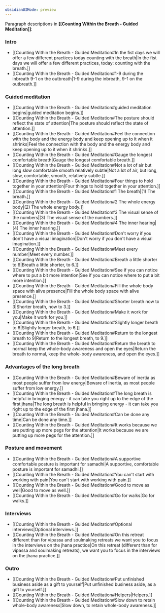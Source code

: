 ```yaml
---
obsidianUIMode: preview
---
```

Paragraph descriptions in **[[Counting Within the Breath - Guided Meditation]]**:
### Intro
- [[Counting Within the Breath - Guided Meditation#In the fist days we will offer a few different practices today counting with the breath|In the fist days we will offer a few different practices, today: counting with the breath.]]
- [[Counting Within the Breath - Guided Meditation#1-9 during the inbreath 9-1 on the outbreath|1-9 during the inbreath, 9-1 on the outbreath.]]
### Guided meditation
- [[Counting Within the Breath - Guided Meditation#guided meditation begins|guided meditation begins.]]
- [[Counting Within the Breath - Guided Meditation#The posture should reflect the state of attention|The posture should reflect the state of attention.]]
- [[Counting Within the Breath - Guided Meditation#Feel the connection with the body and the energy body and keep opening up to it when it shrinks|Feel the connection with the body and the energy body and keep opening up to it when it shrinks.]]
- [[Counting Within the Breath - Guided Meditation#Gauge the longest comfortable breath|Gauge the longest comfortable breath.]]
- [[Counting Within the Breath - Guided Meditation#Not a lot of air but long slow comfortable smooth relatively subtle|Not a lot of air, but long, slow, comfortable, smooth, relatively subtle.]]
- [[Counting Within the Breath - Guided Meditation#Four things to hold together in your attention|Four things to hold together in your attention.]]
- [[Counting Within the Breath - Guided Meditation#1 The breath|(1) The breath.]]
- [[Counting Within the Breath - Guided Meditation#2 The whole energy body|(2) The whole energy body.]]
- [[Counting Within the Breath - Guided Meditation#3 The visual sense of the numbers|(3) The visual sense of the numbers.]]
- [[Counting Within the Breath - Guided Meditation#4 The inner hearing|(4) The inner hearing.]]
- [[Counting Within the Breath - Guided Meditation#Don't worry if you don't have a visual imagination|Don't worry if you don't have a visual imagination.]]
- [[Counting Within the Breath - Guided Meditation#Meet every number|Meet every number.]]
- [[Counting Within the Breath - Guided Meditation#Breath a little shorter to 6|Breath a little shorter, to 6.]]
- [[Counting Within the Breath - Guided Meditation#See if you can notice where to put a bit more intention|See if you can notice where to put a bit more intention.]]
- [[Counting Within the Breath - Guided Meditation#Fill the whole body space with alive presence|Fill the whole body space with alive presence.]]
- [[Counting Within the Breath - Guided Meditation#Shorter breath now to 3|Shorter breath, now to 3.]]
- [[Counting Within the Breath - Guided Meditation#Make it work for you|Make it work for you.]]
- [[Counting Within the Breath - Guided Meditation#Slightly longer breath to 6|Slightly longer breath, to 6.]]
- [[Counting Within the Breath - Guided Meditation#Return to the longest breath to 9|Return to the longest breath, to 9.]]
- [[Counting Within the Breath - Guided Meditation#Return the breath to normal keep the whole-body awareness and open the eyes|Return the breath to normal, keep the whole-body awareness, and open the eyes.]]
### Advantages of the long breath
- [[Counting Within the Breath - Guided Meditation#Beware of inertia as most people suffer from low energy|Beware of inertia, as most people suffer from low energy.]]
- [[Counting Within the Breath - Guided Meditation#The long breath is helpful in bringing energy - it can take you right up to the edge of the first jhana|The long breath is helpful in bringing energy - it can take you right up to the edge of the first jhana.]]
- [[Counting Within the Breath - Guided Meditation#Can be done any time|Can be done any time.]]
- [[Counting Within the Breath - Guided Meditation#It works because we are putting up more pegs for the attention|It works because we are putting up more pegs for the attention.]]
### Posture and movement
- [[Counting Within the Breath - Guided Meditation#A supportive comfortable posture is important for samadhi|A supportive, comfortable posture is important for samadhi.]]
- [[Counting Within the Breath - Guided Meditation#You can't start with working with pain|You can't start with working with pain.]]
- [[Counting Within the Breath - Guided Meditation#Good to move as well|Good to move as well.]]
- [[Counting Within the Breath - Guided Meditation#Go for walks|Go for walks.]]
### Interviews
- [[Counting Within the Breath - Guided Meditation#Optional interviews|Optional interviews.]]
- [[Counting Within the Breath - Guided Meditation#On this retreat different than for vipassa and soulmaking retreats we want you to focus in the interviews on the jhana practice|On this retreat (different than for vipassa and soulmaking retreats), we want you to focus in the interviews on the jhana practice.]]
### Outro
- [[Counting Within the Breath - Guided Meditation#Put unfinished business aside as a gift to yourself|Put unfinished business aside, as a gift to yourself.]]
- [[Counting Within the Breath - Guided Meditation#Helpers|Helpers.]]
- [[Counting Within the Breath - Guided Meditation#Slow down to retain whole-body awareness|Slow down, to retain whole-body awareness.]]
